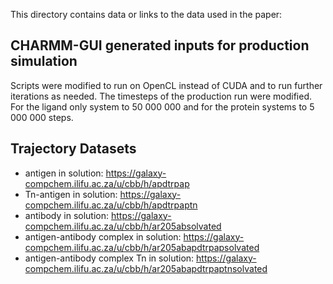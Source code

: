 This directory contains data or links to the data used in the paper:

## CHARMM-GUI generated inputs for production simulation

Scripts were modified to run on OpenCL instead of CUDA and to run further iterations as needed. The timesteps of the production run were modified. For the ligand only system to 50 000 000 and for the protein systems to 5 000 000 steps.


## Trajectory Datasets

- antigen in solution: https://galaxy-compchem.ilifu.ac.za/u/cbb/h/apdtrpap
- Tn-antigen in solution: https://galaxy-compchem.ilifu.ac.za/u/cbb/h/apdtrpaptn
- antibody in solution: https://galaxy-compchem.ilifu.ac.za/u/cbb/h/ar205absolvated
- antigen-antibody complex in solution: https://galaxy-compchem.ilifu.ac.za/u/cbb/h/ar205abapdtrpapsolvated
- antigen-antibody complex Tn in solution: https://galaxy-compchem.ilifu.ac.za/u/cbb/h/ar205abapdtrpaptnsolvated


